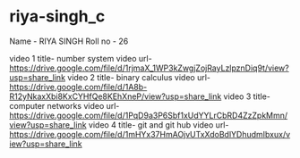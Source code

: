 # riya-singh_c
Name - RIYA SINGH
Roll no - 26

video 1 title-  number system
video url- https://drive.google.com/file/d/1rjmaX_1WP3kZwgjZojRayLzlpznDiq9t/view?usp=share_link
video 2 title- binary calculus
video url- https://drive.google.com/file/d/1A8b-R12yNkaxXbi8KxCYHfQe8KEhXneP/view?usp=share_link
video 3 title- computer networks
video url- https://drive.google.com/file/d/1PqD9a3P6Sbf1xUdYYLrCbRD4ZzZpkMmn/view?usp=share_link
video 4 title- git and git hub
video url- https://drive.google.com/file/d/1mHYx37HmAOjvUTxXdoBdlYDhudmIbxux/view?usp=share_link



